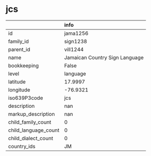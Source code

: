# jcs
|                      | info                           |
|:---------------------|:-------------------------------|
| id                   | jama1256                       |
| family_id            | sign1238                       |
| parent_id            | vill1244                       |
| name                 | Jamaican Country Sign Language |
| bookkeeping          | False                          |
| level                | language                       |
| latitude             | 17.9997                        |
| longitude            | -76.9321                       |
| iso639P3code         | jcs                            |
| description          | nan                            |
| markup_description   | nan                            |
| child_family_count   | 0                              |
| child_language_count | 0                              |
| child_dialect_count  | 0                              |
| country_ids          | JM                             |